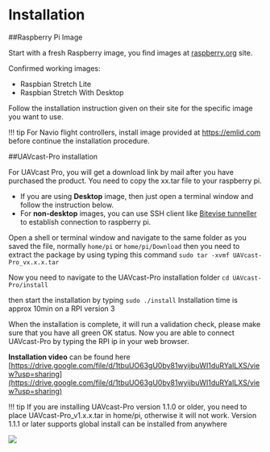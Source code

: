 # Installation

##Raspberry Pi Image

Start with a fresh Raspberry image, you find images at [raspberry.org](https://www.raspberrypi.org/downloads/) site.

Confirmed working images:

* Raspbian Stretch Lite
* Raspbian Stretch With Desktop

Follow the installation instruction given on their site for the specific image you want to use.

!!! tip
    For Navio flight controllers, install image provided at https://emlid.com before continue the installation procedure.

##UAVcast-Pro installation


For UAVcast Pro, you will get a download link by mail after you have purchased the product.
You need to copy the xx.tar file to your raspberry pi.

* If you are using **Desktop** image, then just open a terminal window and follow the instruction below.
* For **non-desktop** images, you can use SSH client like [Bitevise tunneller](https://dl.bitvise.com/BvSshClient-Inst.exe) to establish connection to raspberry pi.

Open a shell or terminal window and navigate to the same folder as you saved the file, normally ``home/pi`` or `home/pi/Download`
then you need to extract the package by using typing this command `sudo tar -xvmf UAVcast-Pro_vx.x.x.tar`

Now you need to navigate to the UAVcast-Pro installation folder
`cd UAVcast-Pro/install`

then start the installation by typing `sudo ./install`
Installation time is approx 10min on a RPI version 3

When the installation is complete, it will run a validation check, please make sure that you have all green OK status.
Now you are able to connect UAVcast-Pro by typing the RPI ip in your web browser.

**Installation video** can be found here
[https://drive.google.com/file/d/1tbuUO63gU0by81wyijbuWI1duRYaILXS/view?usp=sharing](https://drive.google.com/file/d/1tbuUO63gU0by81wyijbuWI1duRYaILXS/view?usp=sharing)

!!! tip
    If you are installing UAVcast-Pro version 1.1.0 or older, you need to place UAVcast-Pro_v1.x.x.tar in home/pi, otherwise it will not work.
    Version 1.1.1 or later supports global install can be installed from anywhere

![](images/validation.jpg)
